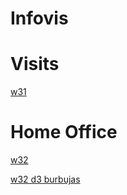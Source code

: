 # Infovis


# Visits
[w31](https://pargon.github.io/infovis/w31.html)

# Home Office
[w32](https://pargon.github.io/infovis/w32.html)

[w32 d3 burbujas](https://pargon.github.io/infovis/w32_d3b.html)

